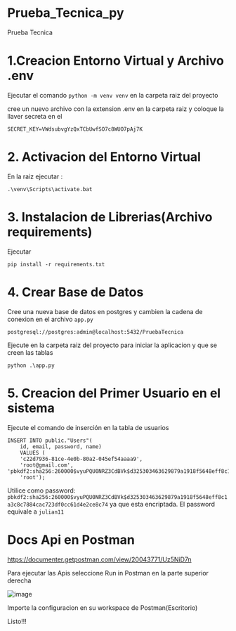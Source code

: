 # Prueba_Tecnica_py
Prueba Tecnica

# 1.Creacion Entorno Virtual y Archivo .env

Ejecutar el comando ```python -m venv venv``` en la carpeta raiz del proyecto

cree un nuevo archivo con la extension .env en la carpeta raiz y coloque la llaver secreta en el
```
SECRET_KEY=VWdsubvgYzQxTCbUwfSO7c8WUO7pAj7K
```

# 2. Activacion del Entorno Virtual

En la raiz ejecutar : 
```
.\venv\Scripts\activate.bat
```

# 3. Instalacion de Librerias(Archivo requirements)

Ejecutar
```
pip install -r requirements.txt
```

# 4. Crear Base de Datos 
Cree una nueva base de datos en postgres y cambien la cadena de conexion en el archivo ```app.py```

```
postgresql://postgres:admin@localhost:5432/PruebaTecnica
```

Ejecute en la carpeta raiz del proyecto para iniciar la aplicacion y que se creen las tablas

```
python .\app.py
```

# 5. Creacion del Primer Usuario en el sistema

Ejecute el comando de inserción en la tabla de usuarios
```
INSERT INTO public."Users"(
	id, email, password, name)
	VALUES (
	'c22d7936-81ce-4e0b-80a2-045ef54aaaa9', 
	'root@gmail.com', 																		'pbkdf2:sha256:260000$vyuPQU0NRZ3CdBVk$d325303463629879a1918f5648eff8c1a3c8c7884cac723df0cc61d4e2ce8c74', 
	'root');
```
	
 Utilice como password:  
 ```pbkdf2:sha256:260000$vyuPQU0NRZ3CdBVk$d325303463629879a1918f5648eff8c1a3c8c7884cac723df0cc61d4e2ce8c74``` 
 ya que esta encriptada. El password equivale a ```julian11```
 
 
 # Docs Api en Postman
 https://documenter.getpostman.com/view/20043771/Uz5NiD7n
 
 Para ejecutar las Apis seleccione Run in Postman en la parte superior derecha

 ![image](https://user-images.githubusercontent.com/80919045/173138671-b6e12772-43fe-4ce0-b94e-45f6af0140bc.png)
 
 Importe la configuracion en su workspace de Postman(Escritorio) 
 
 Listo!!!


